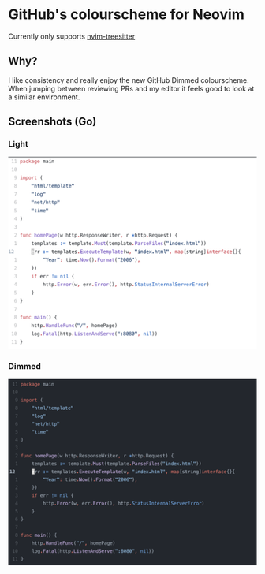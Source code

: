 # GitHub's colourscheme for Neovim

Currently only supports [nvim-treesitter](https://github.com/nvim-treesitter/nvim-treesitter)

## Why?

I like consistency and really enjoy the new GitHub Dimmed colourscheme. When
jumping between reviewing PRs and my editor it feels good to look at a similar
environment.

## Screenshots (Go)

### Light
![Light](screenshots/light.png)
### Dimmed
![Dimmed](screenshots/dimmed.png)
